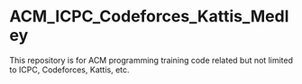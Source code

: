 # ACM_ICPC_Codeforces_Kattis_Medley
This repository is for ACM programming training code related but not limited to ICPC, Codeforces, Kattis, etc.
